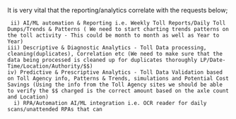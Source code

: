  It is very vital that the reporting/analytics correlate with the requests below;

     
     ii) AI/ML automation & Reporting i.e. Weekly Toll Reports/Daily Toll Dumps/Trends & Patterns ( We need to start charting trends patterns on the toll activity - This could be month to month as well as Year to Year)
    iii) Descriptive & Diagnostic Analytics - Toll Data processing, cleaning(duplicates), Correlation etc (We need to make sure that the data being processed is cleaned up for duplicates thoroughly LP/Date-Time/Location/Authority/$$)
    iv) Predictive & Prescriptive Analytics - Toll Data Validation based on Toll Agency info, Patterns & Trends, simulations and Potential Cost Savings (Using the info from the Toll Agency sites we should be able to verify the $$ charged is the correct amount based on the axle count and Location)
      i) RPA/Automation AI/ML integration i.e. OCR reader for daily scans/unattended RPAs that can 
